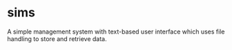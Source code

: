 # sims
A simple management system with text-based user interface which uses file handling to store and retrieve data.
